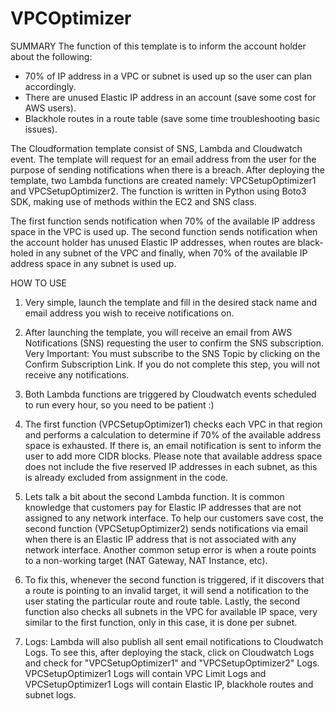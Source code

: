 # VPCOptimizer

SUMMARY
The function of this template is to inform the account holder about the following: 

- 70% of IP address in a VPC or subnet is used up so the user can plan accordingly.
- There are unused Elastic IP address in an account (save some cost for AWS users).
- Blackhole routes in a route table (save some time troubleshooting basic issues).

The Cloudformation template consist of SNS, Lambda and Cloudwatch event. The template will request for an email address from the user for the purpose of sending notifications when there is a breach. After deploying the template, two Lambda functions are created namely: VPCSetupOptimizer1 and VPCSetupOptimizer2. The function is written in Python using Boto3 SDK, making use of methods within the EC2 and SNS class.

The first function sends notification when 70% of the available IP address space in the VPC is used up. The second function sends notification when the account holder has unused Elastic IP addresses, when routes are black-holed in any subnet of the VPC and finally, when 70% of the available IP address space in any subnet is used up.



HOW TO USE

1) Very simple, launch the template and fill in the desired stack name and email address you wish to receive notifications on.
                                   
2) After launching the template, you will receive an email from AWS Notifications (SNS) requesting the user to confirm the SNS subscription. Very Important: You must subscribe to the SNS Topic by clicking on the Confirm Subscription Link. If you do not complete this step, you will not receive any notifications.

3) Both Lambda functions are triggered by Cloudwatch events scheduled to run every hour, so you need to be patient :)

4) The first function (VPCSetupOptimizer1) checks each VPC in that region and performs a calculation to determine if 70% of the available address space is exhausted. If there is, an email notification is sent to inform the user to add more CIDR blocks. Please note that available address space does not include the five reserved IP addresses in each subnet, as this is already excluded from assignment in the code.

5) Lets talk a bit about the second Lambda function. It is common knowledge that customers pay for Elastic IP addresses that are not assigned to any network interface. To help our customers save cost, the second function (VPCSetupOptimizer2) sends notifications via email when there is an Elastic IP address that is not associated with any network interface. Another common setup error is when a route points to a non-working target (NAT Gateway, NAT Instance, etc).

6) To fix this, whenever the second function is triggered, if it discovers that a route is pointing to an invalid target, it will send a notification to the user stating the particular route and route table. Lastly, the second function also checks all subnets in the VPC for available IP space, very similar to the first function, only in this case, it is done per subnet.

7) Logs: Lambda will also publish all sent email notifications to Cloudwatch Logs. To see this, after deploying the stack, click on Cloudwatch Logs and check for "VPCSetupOptimizer1" and "VPCSetupOptimizer2" Logs. VPCSetupOptimizer1 Logs will contain VPC Limit Logs and VPCSetupOptimizer1 Logs will contain Elastic IP, blackhole routes and subnet logs.
